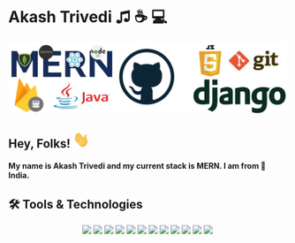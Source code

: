 # Akash Trivedi &#9835; &#9749; 💻

<img src='https://raw.githubusercontent.com/Akash-Trivedi/Akash-Trivedi/main/linkedincover-4.jpeg'/>


<h2>
Hey, Folks! <img src='https://raw.githubusercontent.com/Akash-Trivedi/Akash-Trivedi/master/wave.gif' width="30px" height="30px" /> 
</h2>

#### My name is Akash Trivedi and my current stack is MERN. I am from &#128205; India.

## 🛠 Tools & Technologies
<p align='center'>
<img src='https://img.shields.io/static/v1?style=flat&label=OS&logo=ubuntu&message=Ubuntu&color=0A66C2'/>


<img src='https://img.shields.io/static/v1?style=flat&label=OS&logo=windows&message=Windows&color=0A66C2'/>

<img src='https://img.shields.io/static/v1?style=flat&label=Code&logo=JavaScript&message=JavaScript&color=0A66C2'/>

<img src='https://img.shields.io/static/v1?style=flat&label=Code&logo=python&message=Python&color=0A66C2'/>

<img src='https://img.shields.io/static/v1?style=flat&label=Code&logo=html5&message=HTML5&color=0A66C2'/>

<img src='https://img.shields.io/static/v1?style=flat&label=Code&logo=react&message=ReactJs&color=0A66C2'/>

<img src='https://img.shields.io/static/v1?style=flat&label=Code&logo=express&message=Express&color=0A66C2'/>

<img src='https://img.shields.io/static/v1?style=flat&label=Code&logo=nodedotjs&message=Nodejs&color=0A66C2'/>

<img src='https://img.shields.io/static/v1?style=flat&label=Code&logo=vsco&message=VsCode&color=0A66C2'/>

<img src='https://img.shields.io/static/v1?style=flat&label=CP&logo=codeforces&message=Codeforces&color=0A66C2'/>

<img src='https://img.shields.io/static/v1?style=flat&label=CP&logo=leetcode&message=Leetcode&color=0A66C2'/>

<img src='https://img.shields.io/static/v1?style=flat&label=Db&logo=mongodb&message=MongoDb&color=0A66C2'/>
</p>